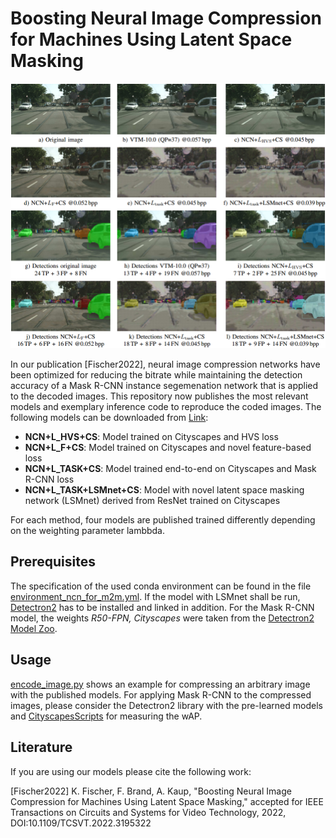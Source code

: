 # Boosting Neural Image Compression for Machines Using Latent Space Masking

![Visual examples](visual_results_journal_paper.png)

In our publication [Fischer2022], neural image compression networks have been optimized for reducing the bitrate while maintaining the detection accuracy of a Mask R-CNN instance segemenation network that is applied to the decoded images. This repository now publishes the most relevant models and exemplary inference code to reproduce the coded images. The following models can be downloaded from [Link](https://drive.google.com/drive/folders/13j2UdpH5I7H3COqbP7rjjYyUn8HeFjun?usp=sharing):
* **NCN+L_HVS+CS**: Model trained on Cityscapes and HVS loss
* **NCN+L_F+CS**: Model trained on Cityscapes and novel feature-based loss
* **NCN+L_TASK+CS**: Model trained end-to-end on Cityscapes and Mask R-CNN loss
* **NCN+L_TASK+LSMnet+CS**: Model with novel latent space masking network (LSMnet) derived from ResNet trained on Cityscapes

For each method, four models are published trained differently depending on the weighting parameter lambbda.

## Prerequisites
The specification of the used conda environment can be found in the file [environment_ncn_for_m2m.yml](environment_ncn_for_m2m.yml). If the model with LSMnet shall be run, [Detectron2](https://github.com/facebookresearch/detectron2) has to be installed and linked in addition. For the Mask R-CNN model, the weights *R50-FPN, Cityscapes* were taken from the [Detectron2 Model Zoo](https://github.com/facebookresearch/detectron2/blob/main/MODEL_ZOO.md).

## Usage
[encode_image.py](encode_image.py) shows an example for compressing an arbitrary image with the published models. For applying Mask R-CNN to the compressed images, please consider the Detectron2 library with the pre-learned models and [CityscapesScripts](https://github.com/mcordts/cityscapesScripts) for measuring the wAP.

## Literature
If you are using our models please cite the following work:

[Fischer2022] K. Fischer, F. Brand, A. Kaup, "Boosting Neural Image Compression for Machines Using Latent Space Masking," accepted for IEEE Transactions on Circuits and Systems for Video Technology, 2022, DOI:10.1109/TCSVT.2022.3195322

